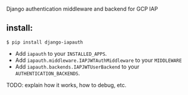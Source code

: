 Django authentication middleware and backend for GCP IAP

## install:

```
$ pip install django-iapauth
```

* Add `iapauth` to your `INSTALLED_APPS`.
* Add `iapauth.middleware.IAPJWTAuthMiddleware` to your `MIDDLEWARE`
* Add `iapauth.backends.IAPJWTUserBackend` to your
`AUTHENTICATION_BACKENDS`.

TODO: explain how it works, how to debug, etc.
